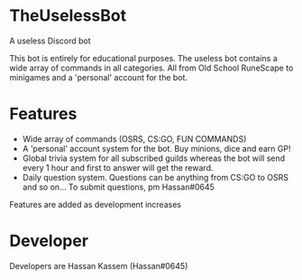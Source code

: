 # TheUselessBot
A useless Discord bot

This bot is entirely for educational purposes. The useless bot contains a wide array of commands in all categories. All from Old School RuneScape to minigames and a 'personal' account for the bot.

# Features
- Wide array of commands (OSRS, CS:GO, FUN COMMANDS)
- A 'personal' account system for the bot. Buy minions, dice and earn GP!
- Global trivia system for all subscribed guilds whereas the bot will send every 1 hour and first to answer will get the reward.
- Daily question system. Questions can be anything from CS:GO to OSRS and so on... To submit questions, pm Hassan#0645

Features are added as development increases

# Developer
Developers are Hassan Kassem (Hassan#0645)
